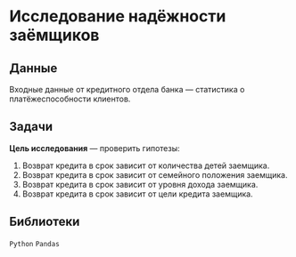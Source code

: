 # Исследование надёжности заёмщиков

## Данные 

Входные данные от кредитного отдела банка — статистика о платёжеспособности клиентов. 

## Задачи 

**Цель исследования** — проверить гипотезы:
1. Возврат кредита в срок зависит от количества детей заемщика.
2. Возврат кредита в срок зависит от семейного положения заемщика.
3. Возврат кредита в срок зависит от уровня дохода заемщика.
4. Возврат кредита в срок зависит от цели кредита заемщика.

## Библиотеки 

`Python` `Pandas` 

<br>
